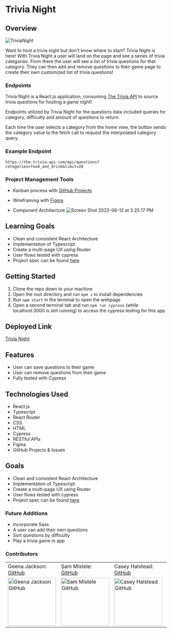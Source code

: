 # Trivia Night

## Overview

![TriviaNight](https://user-images.githubusercontent.com/91504411/173253653-5d1d73c1-7d03-4450-a0f3-3ee614caf00a.gif)

Want to host a trivia night but don't know where to start? Trivia Night is here! With Trivia Night a user will land on the page and see a series of trivia categories. From there the user will see a list of trivia questions for that category. They can then add and remove questions to their game page to create their own customized list of trivia questions!

### Endpoints

Trivia Night is a React.js application, consuming [The Trivia API](https://the-trivia-api.com/docs/) to source trivia questions for hosting a game night! 

Endpoints utilized by Trivia Night for the questions data included queries for category, difficulty and amount of questions to return. 

Each time the user selects a category from the home view, the button sends the category value to the fetch call to request the interpolated category query. 

### Example Endpoint

`https://the-trivia-api.com/api/questions?categories=food_and_drink&limit=20`

### Project Management Tools

- Kanban process with [GitHub Projects](https://github.com/chalstead16/trivia-night/projects/1)

- Wireframing with [Figma](https://www.figma.com/file/9MmFzIglKzplFHHwO0E7i0/Stretch-Tech---Trivia-Night?node-id=0%3A1)

- Component Architecture
![Screen Shot 2022-06-12 at 3 25 17 PM](https://user-images.githubusercontent.com/91504411/173252285-55293a02-0c5b-40ac-8ba0-205d73ad6e24.png)


## Learning Goals

- Clean and consistent React Architecture
- Implementation of Typescript
- Create a multi-page UX using Router
- User flows tested with cypress
- Project spec can be found [here](https://frontend.turing.edu/projects/module-3/stretch.html)

## Getting Started

1. Clone the repo down to your machine
2. Open the root directory and run ```npm i``` to install dependencies
3. Run ```npm start``` in the terminal to open the webpage
4. Open a second terminal tab and run ```npm run cypress``` (while localhost:3000 is still running) to access the cypress testing for this app

## Deployed Link

[Trivia Night](https://trivia-night.surge.sh/)

## Features
- User can save questions to their game
- User can remove questions from their game
- Fully tested with Cypress

## Technologies Used
- React.js
- Typescript
- React Router
- CSS
- HTML
- Cypress
- RESTful APIs
- Figma
- GitHub Projects & Issues

## Goals
- Clean and consistent React Architecture
- Implementation of Typescript
- Create a multi-page UX using Router
- User flows tested with cypress
- Project spec can be found [here](https://frontend.turing.edu/projects/module-3/stretch.html)

### Future Additions
- Incorporate Sass
- A user can add their own questions
- Sort questions by difficulty
- Play a trivia game in app

### Contributors
<table>
    <tr>
        <td> Geena Jackson: <a href="https://github.com/gjax78">GitHub</td>
        <td> Sam Mistele: <a href="https://github.com/SamusMist">GitHub</td>
        <td> Casey Halstead: <a href="https://github.com/chalstead16">GitHub</td>
        <td> Brenda Sotelo: <a href="https://github.com/BrendaSotel0">Github</td>
    </tr>
 <td><img src="https://user-images.githubusercontent.com/88151743/157297276-e9c007e9-7f50-4c62-902a-d454e50b5b3e.jpeg" alt="Geena Jackson GitHub"
 width="150" height="auto" /></td>
 <td><img src="https://avatars.githubusercontent.com/u/89484102?v=4g" alt="Sam Mistele GitHub"
 width="150" height="auto" /></td>
 <td><img src="https://avatars.githubusercontent.com/u/91504411?v=4" alt="Casey Halstead GitHub"
 width="150" height="auto" /></td>
 <td><img src="https://avatars.githubusercontent.com/u/89258056?v=4" alt="Brenda Sotelo GitHub"
 width="150" height="auto" /></td>
</table>

